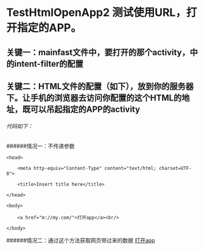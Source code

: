 # TestHtmlOpenApp2 测试使用URL，打开指定的APP。
## 关键一：mainfast文件中，要打开的那个activity，中的intent-filter的配置
## 关键二：HTML文件的配置（如下），放到你的服务器下。让手机的浏览器去访问你配置的这个HTML的地址，既可以吊起指定的APP的activity
###### 代码如下：
######情况一：不传递参数
<html>

    <head>

        <meta http-equiv="Content-Type" content="text/html; charset=UTF-8">
    
        <title>Insert title here</title>

    </head>

    <body>

        <a href="m://my.com/">打开app</a><br/>

    </body>

</html>
######情况二：通过这个方法获取网页带过来的数据
<html>
    <head>
        <meta http-equiv="Content-Type" content="text/html; charset=UTF-8">
        <title>Insert title here</title>
    </head>
    <body>
        <a href="m://my.com/?arg0=0&arg1=1">打开app</a><br/>
    </body>
</html>
